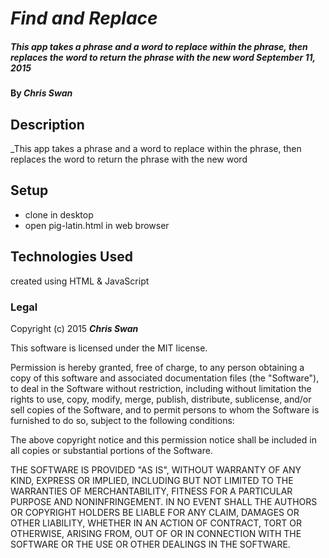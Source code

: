 # _Find and Replace_

##### _This app takes a phrase and a word to replace within the phrase, then replaces the word to return the phrase with the new word September 11, 2015_

#### By _Chris Swan_

## Description

_This app takes a phrase and a word to replace within the phrase, then replaces the word to return the phrase with the new word

## Setup

- clone in desktop
- open pig-latin.html in web browser

## Technologies Used

created using HTML & JavaScript

### Legal

Copyright (c) 2015 **_Chris Swan_**

This software is licensed under the MIT license.

Permission is hereby granted, free of charge, to any person obtaining a copy
of this software and associated documentation files (the "Software"), to deal
in the Software without restriction, including without limitation the rights
to use, copy, modify, merge, publish, distribute, sublicense, and/or sell
copies of the Software, and to permit persons to whom the Software is
furnished to do so, subject to the following conditions:

The above copyright notice and this permission notice shall be included in
all copies or substantial portions of the Software.

THE SOFTWARE IS PROVIDED "AS IS", WITHOUT WARRANTY OF ANY KIND, EXPRESS OR
IMPLIED, INCLUDING BUT NOT LIMITED TO THE WARRANTIES OF MERCHANTABILITY,
FITNESS FOR A PARTICULAR PURPOSE AND NONINFRINGEMENT. IN NO EVENT SHALL THE
AUTHORS OR COPYRIGHT HOLDERS BE LIABLE FOR ANY CLAIM, DAMAGES OR OTHER
LIABILITY, WHETHER IN AN ACTION OF CONTRACT, TORT OR OTHERWISE, ARISING FROM,
OUT OF OR IN CONNECTION WITH THE SOFTWARE OR THE USE OR OTHER DEALINGS IN
THE SOFTWARE.
